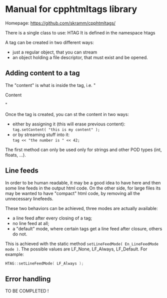 # Manual for cpphtmltags library

Homepage: https://github.com/skramm/cpphtmltags/


There is a single class to use: HTAG
It is defined in the namespace htags

A tag can be created in two different ways:
- just a regular object, that you can stream
- an object holding a file descriptor, that must exist and be opened.


## Adding content to a tag

The "content" is what is inside the tag, i.e. "<p>Content</p>"

Once the tag is created, you can st the content in two ways:
- either by assigning it (this will erase previous content):<br>
`tag.setContent( "this is my content" );`
- or by streaming stuff into it:<br>
`tag << "the number is " << 42;`

The first method can only be used only for strings and other POD types (int, floats, ...).




## Line feeds

In order to be human readable, it may be a good idea to have here and then some line feeds in the output html code.
On the other side, for large files its may be wanted to have "compact" html code, by removing all the unnecessary linefeeds.

These two behaviors can be achieved, three modes are actually available:
- a line feed after every closing of a tag;
- no line feed at all;
- a "default" mode, where certain tags get a line feed after closure, others do not.

This is achieved with the static method `setLineFeedMode( En_LineFeedMode mode )`.
The possible values are LF_None, LF_Always, LF_Default.
For example:
```C++
HTAG::setLineFeedMode( LF_Always );
```


## Error handling

TO BE COMPLETED !
